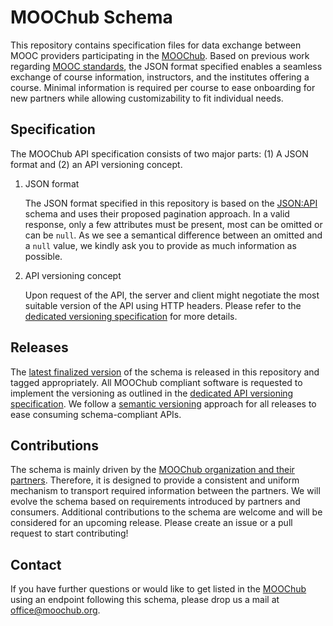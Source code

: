 # MOOChub Schema

This repository contains specification files for data exchange between MOOC providers participating in the [MOOChub](https://moochub.org). Based on previous work regarding [MOOC standards](https://github.com/openHPI/mooc-standards), the JSON format specified enables a seamless exchange of course information, instructors, and the institutes offering a course. Minimal information is required per course to ease onboarding for new partners while allowing customizability to fit individual needs.

## Specification

The MOOChub API specification consists of two major parts: (1) A JSON format and (2) an API versioning concept.

1. JSON format

   The JSON format specified in this repository is based on the [JSON:API](https://jsonapi.org) schema and uses their proposed pagination approach. In a valid response, only a few attributes must be present, most can be omitted or can be `null`. As we see a semantical difference between an omitted and a `null` value, we kindly ask you to provide as much information as possible.

2. API versioning concept

   Upon request of the API, the server and client might negotiate the most suitable version of the API using HTTP headers. Please refer to the [dedicated versioning specification](moochub-versioning.md) for more details.

## Releases

The [latest finalized version](https://github.com/moochub/schema/releases/latest) of the schema is released in this repository and tagged appropriately. All MOOChub compliant software is requested to implement the versioning as outlined in the [dedicated API versioning specification](moochub-versioning.md). We follow a [semantic versioning](https://semver.org) approach for all releases to ease consuming schema-compliant APIs.

## Contributions

The schema is mainly driven by the [MOOChub organization and their partners](https://moochub.org/partners.html). Therefore, it is designed to provide a consistent and uniform mechanism to transport required information between the partners. We will evolve the schema based on requirements introduced by partners and consumers. Additional contributions to the schema are welcome and will be considered for an upcoming release. Please create an issue or a pull request to start contributing!

## Contact

If you have further questions or would like to get listed in the [MOOChub](https://moochub.org) using an endpoint following this schema, please drop us a mail at office@moochub.org.
